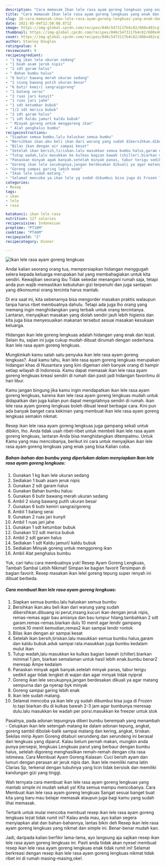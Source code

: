 ```yaml
---
description: "Cara memasak Ikan lele rasa ayam goreng lengkuas yang enak dan Mudah Dibuat"
title: "Cara memasak Ikan lele rasa ayam goreng lengkuas yang enak dan Mudah Dibuat"
slug: 28-cara-memasak-ikan-lele-rasa-ayam-goreng-lengkuas-yang-enak-dan-mudah-dibuat
date: 2021-05-04T12:50:08.871Z
image: https://img-global.cpcdn.com/recipes/046c5473117b4c82/680x482cq70/ikan-lele-rasa-ayam-goreng-lengkuas-foto-resep-utama.jpg
thumbnail: https://img-global.cpcdn.com/recipes/046c5473117b4c82/680x482cq70/ikan-lele-rasa-ayam-goreng-lengkuas-foto-resep-utama.jpg
cover: https://img-global.cpcdn.com/recipes/046c5473117b4c82/680x482cq70/ikan-lele-rasa-ayam-goreng-lengkuas-foto-resep-utama.jpg
author: Stanley Douglas
ratingvalue: 4
reviewcount: 9
recipeingredient:
- "1 kg ikan lele ukuran sedang"
- "1 buah asam jeruk nipis"
- "2 sdt garam halus"
- " Bahan bumbu halus"
- "6 butir bawang merah ukuran sedang"
- "2 siung bawang putih ukuran besar"
- "6 butir kemiri sangraigoreng"
- "1 batang serai"
- "2 ruas jari kunyit"
- "1 ruas jari jahe"
- "1 sdt ketumbar bubuk"
- "1/2 sdt merica bubuk"
- "2 sdt garam halus"
- "1 sdt Kaldu jamurl kaldu bubuk"
- " Minyak goreng untuk menggoreng ikan"
- " Alat penghalus bumbu"
recipeinstructions:
- "Siapkan semua bumbu.lalu haluskan semua bumbu"
- "Bersihkan ikan.aku beli ikan dari warung yang sudah dibersihkan.dibuang isi perut,insang.kucuri ikan dengan jeruk nipis, remas-remas agar bau amisnya dan bau lumpur hilang.tambahkan 2 sdt garam.remas-remas.biarkan dulu 10 menit agar lendir gampang rontok.10 menit kemudian,remas2 ikan sampai lendir rontok"
- "Bilas ikan dengan air sampai kesat"
- "Setelah ikan bersih,tiriskan.lalu masukkan semua bumbu halus,garam dan kaldu bubuk.aduk sampai rata.masukkan juga bumbu kedalam mulut ikan"
- "Tutup wadah,lalu masukkan ke kulkas bagian bawah (chiller).biarkan minimal 1 jam, biarkan semalaman untuk hasil lebih enak.bumbu benar2 meresap Ampe kedalam"
- "Panaskan minyak agak banyak.setelah minyak panas, tabur terigu sedikit agar tidak lengket di wajan dan agar minyak tidak nyiprat"
- "Goreng ikan lele secukupnya,jangan berdesakan dikuali ya agar matang sempurna dan ga nyerap byk minyak"
- "Goreng sampai garing lebih enak"
- "Ikan lele sudah matang."
- "Selamat mencoba ya.ikan lele yg sudah dibumbui bisa juga di Frozen lo.tapi biarkan dlu di kulkas bawah 2-3 jam agar bumbunya meresap dulu.lalu masukkan ke wadah per porsi.masukkan ke freezer untuk stok"
categories:
- Resep
tags:
- ikan
- lele
- rasa

katakunci: ikan lele rasa 
nutrition: 127 calories
recipecuisine: Indonesian
preptime: "PT16M"
cooktime: "PT46M"
recipeyield: "2"
recipecategory: Dinner

---
```



![Ikan lele rasa ayam goreng lengkuas](https://img-global.cpcdn.com/recipes/046c5473117b4c82/680x482cq70/ikan-lele-rasa-ayam-goreng-lengkuas-foto-resep-utama.jpg)

Andai kalian seorang orang tua, mempersiapkan hidangan menggugah selera kepada keluarga merupakan hal yang membahagiakan untuk kita sendiri. Kewajiban seorang ibu Tidak sekedar menangani rumah saja, tetapi anda pun wajib memastikan kebutuhan gizi terpenuhi dan juga santapan yang dikonsumsi orang tercinta harus mantab.

Di era  saat ini, kita sebenarnya bisa mengorder masakan praktis walaupun tanpa harus ribet membuatnya dahulu. Tetapi ada juga lho orang yang memang ingin menghidangkan yang terbaik untuk orang tercintanya. Lantaran, menyajikan masakan yang diolah sendiri jauh lebih higienis dan kita juga bisa menyesuaikan makanan tersebut sesuai masakan kesukaan keluarga. 

Hidangan ikan lele goreng lengkuas adalah hidangan yang enak dan lezat. Selain itu, sajian ini juga cukup mudah dibuat dirumah dengan sederhana. Ikan lele rasa ayam goreng lengkuas.

Mungkinkah kamu salah satu penyuka ikan lele rasa ayam goreng lengkuas?. Asal kamu tahu, ikan lele rasa ayam goreng lengkuas merupakan hidangan khas di Nusantara yang kini digemari oleh banyak orang di hampir setiap wilayah di Indonesia. Kamu dapat memasak ikan lele rasa ayam goreng lengkuas kreasi sendiri di rumah dan pasti jadi hidangan favoritmu di hari libur.

Kamu jangan bingung jika kamu ingin mendapatkan ikan lele rasa ayam goreng lengkuas, karena ikan lele rasa ayam goreng lengkuas mudah untuk didapatkan dan juga kalian pun dapat mengolahnya sendiri di rumah. ikan lele rasa ayam goreng lengkuas boleh dibuat lewat berbagai cara. Kini pun ada banyak banget cara kekinian yang membuat ikan lele rasa ayam goreng lengkuas semakin nikmat.

Resep ikan lele rasa ayam goreng lengkuas juga gampang sekali untuk dibikin, lho. Anda tidak usah ribet-ribet untuk membeli ikan lele rasa ayam goreng lengkuas, lantaran Anda bisa menghidangkan ditempatmu. Untuk Kamu yang mau mencobanya, berikut ini cara untuk menyajikan ikan lele rasa ayam goreng lengkuas yang enak yang bisa Kalian coba.

<!--inarticleads1-->

##### Bahan-bahan dan bumbu yang diperlukan dalam menyiapkan Ikan lele rasa ayam goreng lengkuas:

1. Gunakan 1 kg ikan lele ukuran sedang
1. Sediakan 1 buah asam jeruk nipis
1. Gunakan 2 sdt garam halus
1. Gunakan  Bahan bumbu halus:
1. Gunakan 6 butir bawang merah ukuran sedang
1. Ambil 2 siung bawang putih ukuran besar
1. Gunakan 6 butir kemiri sangrai/goreng
1. Ambil 1 batang serai
1. Gunakan 2 ruas jari kunyit
1. Ambil 1 ruas jari jahe
1. Gunakan 1 sdt ketumbar bubuk
1. Gunakan 1/2 sdt merica bubuk
1. Ambil 2 sdt garam halus
1. Sediakan 1 sdt Kaldu jamurl/ kaldu bubuk
1. Sediakan  Minyak goreng untuk menggoreng ikan
1. Ambil  Alat penghalus bumbu


Yuk, cari tahu cara membuatnya yuk! Resep Ayam Goreng Lengkuas, Tambah Sambal Lebih Nikmat! Simpan ke bagian favorit Tersimpan di bagian favorit. Resep masakan ikan lelel goreng tepung super renyah ini dibuat berbeda. 

<!--inarticleads2-->

##### Cara membuat Ikan lele rasa ayam goreng lengkuas:

1. Siapkan semua bumbu.lalu haluskan semua bumbu
1. Bersihkan ikan.aku beli ikan dari warung yang sudah dibersihkan.dibuang isi perut,insang.kucuri ikan dengan jeruk nipis, remas-remas agar bau amisnya dan bau lumpur hilang.tambahkan 2 sdt garam.remas-remas.biarkan dulu 10 menit agar lendir gampang rontok.10 menit kemudian,remas2 ikan sampai lendir rontok
1. Bilas ikan dengan air sampai kesat
1. Setelah ikan bersih,tiriskan.lalu masukkan semua bumbu halus,garam dan kaldu bubuk.aduk sampai rata.masukkan juga bumbu kedalam mulut ikan
1. Tutup wadah,lalu masukkan ke kulkas bagian bawah (chiller).biarkan minimal 1 jam, biarkan semalaman untuk hasil lebih enak.bumbu benar2 meresap Ampe kedalam
1. Panaskan minyak agak banyak.setelah minyak panas, tabur terigu sedikit agar tidak lengket di wajan dan agar minyak tidak nyiprat
1. Goreng ikan lele secukupnya,jangan berdesakan dikuali ya agar matang sempurna dan ga nyerap byk minyak
1. Goreng sampai garing lebih enak
1. Ikan lele sudah matang.
1. Selamat mencoba ya.ikan lele yg sudah dibumbui bisa juga di Frozen lo.tapi biarkan dlu di kulkas bawah 2-3 jam agar bumbunya meresap dulu.lalu masukkan ke wadah per porsi.masukkan ke freezer untuk stok


Pasalnya, pada adonan tepungnya diberi bumbu berempah yang menambah - Celupkan ikan lele setengah matang ke dalam adonan tepung, angkat, goreng sambil dibolak-balik sampai matang dan kering, angkat, tiriskan. Sekilas mirip Ayam Goreng ditaburi serundeng dan serundeng ini berasal dari lengkuas yang diparut. Kalau belum pernah makan, mungkin anda punya persepsi, lengkuas Lengkuas parut yang berbaur dengan bumbu halus, setelah digoreng menghasilkan remah-remah dengan cita rasa istimewa. Cara Membuat Ayam Goreng Kalasan: Cuci bersih ayam dan lumuri dengan perasan air jeruk nipis dan. Ikan lele memiliki nama latin Clarias Sp, terkenal dengan tubuhnya yang licin tidak bersisik dan memiliki kandungan gizi yang tinggi. 

Wah ternyata cara membuat ikan lele rasa ayam goreng lengkuas yang mantab simple ini mudah sekali ya! Kita semua mampu mencobanya. Cara Membuat ikan lele rasa ayam goreng lengkuas Sangat sesuai banget buat kita yang baru mau belajar memasak ataupun juga bagi kamu yang sudah lihai memasak.

Tertarik untuk mulai mencoba membuat resep ikan lele rasa ayam goreng lengkuas lezat tidak rumit ini? Kalau anda mau, ayo kalian segera menyiapkan alat dan bahan-bahannya, lantas bikin deh Resep ikan lele rasa ayam goreng lengkuas yang nikmat dan simple ini. Benar-benar mudah kan. 

Jadi, daripada kalian berfikir lama-lama, ayo langsung aja sajikan resep ikan lele rasa ayam goreng lengkuas ini. Pasti anda tiidak akan nyesel membuat resep ikan lele rasa ayam goreng lengkuas enak tidak rumit ini! Selamat berkreasi dengan resep ikan lele rasa ayam goreng lengkuas nikmat tidak ribet ini di rumah masing-masing,oke!.

